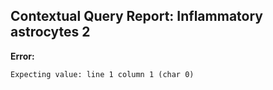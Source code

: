 ## Contextual Query Report: Inflammatory astrocytes 2

**Error:**
```
Expecting value: line 1 column 1 (char 0)
```